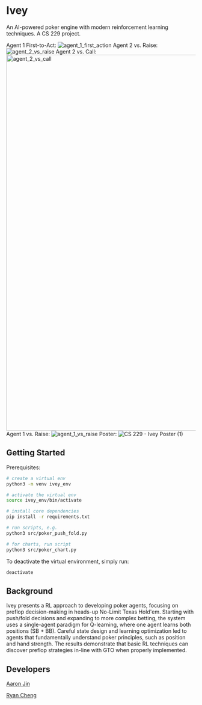# Ivey

An AI-powered poker engine with modern reinforcement learning techniques. A CS 229 project.

Agent 1 First-to-Act:
![agent_1_first_action](https://github.com/user-attachments/assets/bd721df4-ee44-4291-b2a9-6633d0f330d8)
Agent 2 vs. Raise:
![agent_2_vs_raise](https://github.com/user-attachments/assets/8c12e9b4-44c8-4dbb-a0f6-3409b673723b)
Agent 2 vs. Call:
<img width="1000" alt="agent_2_vs_call" src="https://github.com/user-attachments/assets/96332662-07f0-4a94-a6d3-25dbe5ef9b12">
Agent 1 vs. Raise:
![agent_1_vs_raise](https://github.com/user-attachments/assets/57d13368-d7e9-47a7-be5b-609178c819f5)
Poster:
![CS 229 - Ivey Poster (1)](https://github.com/user-attachments/assets/ad396e1c-6f27-4bc4-962e-d8f68a0d9b7e)

## Getting Started

Prerequisites:

```bash
# create a virtual env
python3 -m venv ivey_env

# activate the virtual env
source ivey_env/bin/activate

# install core dependencies
pip install -r requirements.txt

# run scripts, e.g.
python3 src/poker_push_fold.py

# for charts, run script
python3 src/poker_chart.py
```

To deactivate the virtual environment, simply run:

```bash
deactivate
```

## Background

Ivey presents a RL approach to developing poker agents, focusing on preflop decision-making in heads-up No-Limit Texas Hold'em. Starting with push/fold decisions and expanding to more complex betting, the system uses a single-agent paradigm for Q-learning, where one agent learns both positions (SB + BB). Careful state design and learning optimization led to agents that fundamentally understand poker principles, such as position and hand strength. The results demonstrate that basic RL techniques can discover preflop strategies in-line with GTO when properly implemented.

## Developers

[Aaron Jin](https://github.com/aaronkjin)

[Ryan Cheng](https://github.com/ryachen01)

